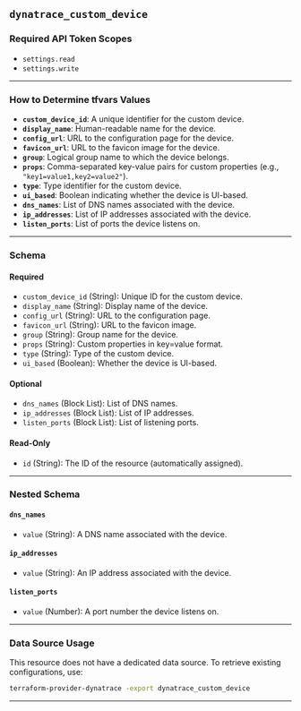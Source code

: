 

## `dynatrace_custom_device`

### Required API Token Scopes
- `settings.read`
- `settings.write`

---

### How to Determine tfvars Values

- **`custom_device_id`**: A unique identifier for the custom device.
- **`display_name`**: Human-readable name for the device.
- **`config_url`**: URL to the configuration page for the device.
- **`favicon_url`**: URL to the favicon image for the device.
- **`group`**: Logical group name to which the device belongs.
- **`props`**: Comma-separated key-value pairs for custom properties (e.g., `"key1=value1,key2=value2"`).
- **`type`**: Type identifier for the custom device.
- **`ui_based`**: Boolean indicating whether the device is UI-based.
- **`dns_names`**: List of DNS names associated with the device.
- **`ip_addresses`**: List of IP addresses associated with the device.
- **`listen_ports`**: List of ports the device listens on.

---

### Schema

#### Required
- `custom_device_id` (String): Unique ID for the custom device.
- `display_name` (String): Display name of the device.
- `config_url` (String): URL to the configuration page.
- `favicon_url` (String): URL to the favicon image.
- `group` (String): Group name for the device.
- `props` (String): Custom properties in key=value format.
- `type` (String): Type of the custom device.
- `ui_based` (Boolean): Whether the device is UI-based.

#### Optional
- `dns_names` (Block List): List of DNS names.
- `ip_addresses` (Block List): List of IP addresses.
- `listen_ports` (Block List): List of listening ports.

#### Read-Only
- `id` (String): The ID of the resource (automatically assigned).

---

### Nested Schema

#### `dns_names`
- `value` (String): A DNS name associated with the device.

#### `ip_addresses`
- `value` (String): An IP address associated with the device.

#### `listen_ports`
- `value` (Number): A port number the device listens on.

---

### Data Source Usage

This resource does not have a dedicated data source. To retrieve existing configurations, use:

```bash
terraform-provider-dynatrace -export dynatrace_custom_device
```

---


